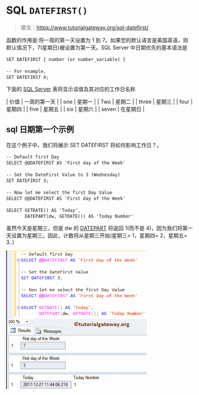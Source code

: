 # SQL `DATEFIRST()`

> 原文：<https://www.tutorialgateway.org/sql-datefirst/>

函数的作用是:将一周的第一天设置为 1 到 7。如果您的默认语言是美国英语，则默认情况下，7(星期日)被设置为第一天。SQL Server 中日期优先的基本语法是

```
SET DATEFIRST { number (or number_variable) }

-- For example,
SET DATEFIRST 4;
```

下面的 [SQL Server](https://www.tutorialgateway.org/sql/) 表将显示该值及其对应的工作日名称

| 价值 | 一周的第一天 |
| one | 星期一 |
| Two | 星期二 |
| three | 星期三 |
| four | 星期四 |
| five | 星期五 |
| six | 星期六 |
| seven | 在星期日 |

## sql 日期第一个示例

在这个例子中，我们将展示 SET DATEFIRST 将如何影响工作日？。

```
-- Default first Day
SELECT @@DATEFIRST AS 'First day of the Week'

-- Set the DateFirst Value to 3 (Wednesday)
SET DATEFIRST 3;

-- Now let me select the first Day Value
SELECT @@DATEFIRST AS 'First day of the Week'

SELECT GETDATE() AS 'Today', 
       DATEPART(dw, GETDATE()) AS 'Today Number'
```

虽然今天是星期三，但是 dw 的 [DATEPART](https://www.tutorialgateway.org/sql-datepart/) 将返回 1(而不是 4)，因为我们将第一天设置为星期三。因此，计数将从星期三开始(星期三= 1，星期四= 2，星期五= 3..)

![SQL DATEFIRST Example](img/cd6b3bca73c4e4879446ebda68d55a83.png)